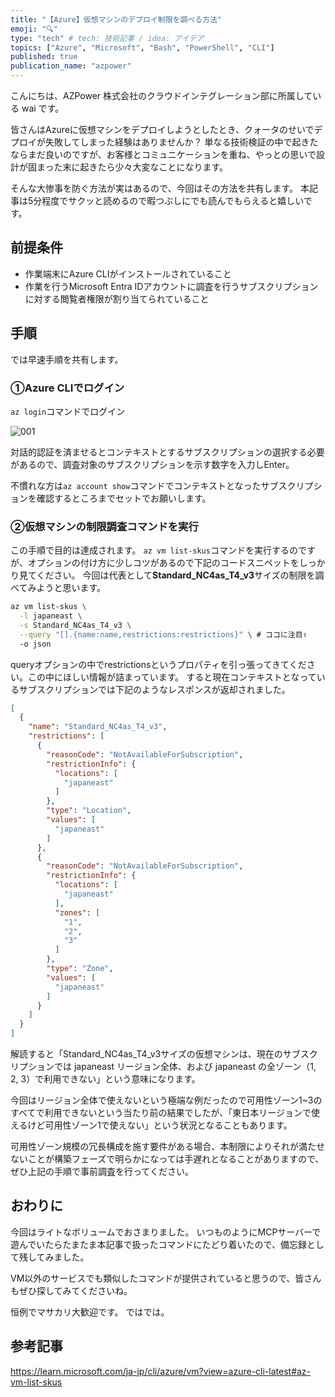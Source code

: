 ```yaml
---
title: "【Azure】仮想マシンのデプロイ制限を調べる方法"
emoji: "🔍"
type: "tech" # tech: 技術記事 / idea: アイデア
topics: ["Azure", "Microsoft", "Bash", "PowerShell", "CLI"]
published: true
publication_name: "azpower"
---
```


こんにちは、AZPower 株式会社のクラウドインテグレーション部に所属している wai です。

皆さんはAzureに仮想マシンをデプロイしようとしたとき、クォータのせいでデプロイが失敗してしまった経験はありませんか？
単なる技術検証の中で起きたならまだ良いのですが、お客様とコミュニケーションを重ね、やっとの思いで設計が固まった末に起きたら少々大変なことになります。

そんな大惨事を防ぐ方法が実はあるので、今回はその方法を共有します。
本記事は5分程度でサクッと読めるので暇つぶしにでも読んでもらえると嬉しいです。

## 前提条件

- 作業端末にAzure CLIがインストールされていること
- 作業を行うMicrosoft Entra IDアカウントに調査を行うサブスクリプションに対する閲覧者権限が割り当てられていること

## 手順

では早速手順を共有します。

### ①Azure CLIでログイン

```az login```コマンドでログイン

![001](/images/query-vm-restrictions/001.png)

対話的認証を済ませるとコンテキストとするサブスクリプションの選択する必要があるので、調査対象のサブスクリプションを示す数字を入力しEnter。

不慣れな方は```az account show```コマンドでコンテキストとなったサブスクリプションを確認するところまでセットでお願いします。

### ②仮想マシンの制限調査コマンドを実行

この手順で目的は達成されます。
```az vm list-skus```コマンドを実行するのですが、オプションの付け方に少しコツがあるので下記のコードスニペットをしっかり見てください。
今回は代表として**Standard_NC4as_T4_v3**サイズの制限を調べてみようと思います。

```bash
az vm list-skus \
  -l japaneast \
  -s Standard_NC4as_T4_v3 \
  --query "[].{name:name,restrictions:restrictions}" \ # ココに注目✌
  -o json
```

queryオプションの中でrestrictionsというプロパティを引っ張ってきてください。この中にほしい情報が詰まっています。
すると現在コンテキストとなっているサブスクリプションでは下記のようなレスポンスが返却されました。

```json
[
  {
    "name": "Standard_NC4as_T4_v3",
    "restrictions": [
      {
        "reasonCode": "NotAvailableForSubscription",
        "restrictionInfo": {
          "locations": [
            "japaneast"
          ]
        },
        "type": "Location",
        "values": [
          "japaneast"
        ]
      },
      {
        "reasonCode": "NotAvailableForSubscription",
        "restrictionInfo": {
          "locations": [
            "japaneast"
          ],
          "zones": [
            "1",
            "2",
            "3"
          ]
        },
        "type": "Zone",
        "values": [
          "japaneast"
        ]
      }
    ]
  }
]
```

解読すると「Standard_NC4as_T4_v3サイズの仮想マシンは、現在のサブスクリプションでは japaneast リージョン全体、および japaneast の全ゾーン（1, 2, 3）で利用できない」という意味になります。

今回はリージョン全体で使えないという極端な例だったので可用性ゾーン1~3のすべてで利用できないという当たり前の結果でしたが、「東日本リージョンで使えるけど可用性ゾーン1で使えない」という状況となることもあります。

可用性ゾーン規模の冗長構成を施す要件がある場合、本制限によりそれが満たせないことが構築フェーズで明らかになっては手遅れとなることがありますので、ぜひ上記の手順で事前調査を行ってください。

## おわりに

今回はライトなボリュームでおさまりました。
いつものようにMCPサーバーで遊んでいたらたまたま本記事で扱ったコマンドにたどり着いたので、備忘録として残してみました。

VM以外のサービスでも類似したコマンドが提供されていると思うので、皆さんもぜひ探してみてくださいね。

恒例でマサカリ大歓迎です。
ではでは。

## 参考記事

<https://learn.microsoft.com/ja-jp/cli/azure/vm?view=azure-cli-latest#az-vm-list-skus>
